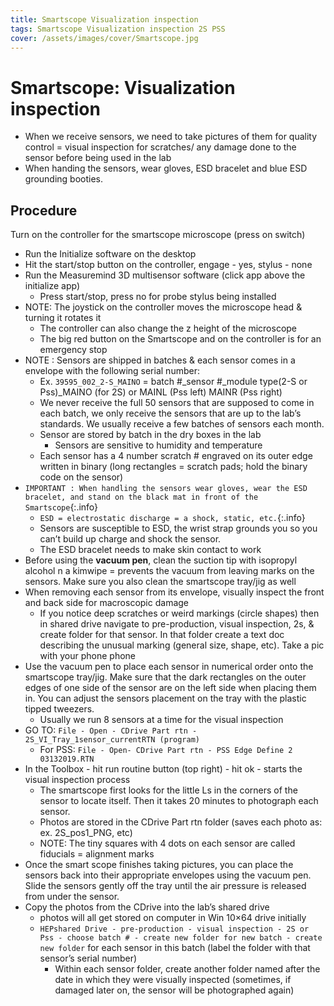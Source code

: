 ```yaml
---
title: Smartscope Visualization inspection
tags: Smartscope Visualization inspection 2S PSS
cover: /assets/images/cover/Smartscope.jpg
---
```


# Smartscope: Visualization inspection

* When we receive sensors, we need to take pictures of them for quality control = visual inspection for scratches/ any damage done to the sensor before being used in the lab
* When handing the sensors, wear gloves, ESD bracelet and blue ESD grounding booties. 

## Procedure

Turn on the controller for the smartscope microscope (press on switch)
* Run the Initialize software on the desktop
* Hit the start/stop button on the controller, engage - yes, stylus - none
* Run the Measuremind 3D multisensor software (click app above the initialize app)
    * Press start/stop, press no for probe stylus being installed 
* NOTE: The joystick on the controller moves the microscope head & turning it rotates it 
    * The controller can also change the z height of the microscope
    * The big red button on the Smartscope and on the controller is for an emergency stop
* NOTE : Sensors are shipped in batches & each sensor comes in a envelope with the following serial number:
    * Ex. `39595_002_2-S_MAINO` = batch #_sensor #_module type(2-S or Pss)_MAINO (for 2S) or MAINL (Pss left) MAINR (Pss right)
    * We never receive the full 50 sensors that are supposed to come in each batch, we only receive the sensors that are up to the lab’s standards. We usually receive a few batches of sensors each month. 
    * Sensor are stored by batch in the dry boxes in the lab
        * Sensors are sensitive to humidity and temperature 
    * Each sensor has a 4 number scratch # engraved on its outer edge written in binary (long rectangles = scratch pads; hold the binary code on the sensor)
* `IMPORTANT : When handling the sensors wear gloves, wear the ESD bracelet, and stand on the black mat in front of the Smartscope`{:.info}
    * `ESD = electrostatic discharge = a shock, static, etc.`{:.info}
    * Sensors are susceptible to ESD, the wrist strap grounds you so you can’t build up charge and shock the sensor. 
    * The ESD bracelet needs to make skin contact to work
* Before using the **vacuum pen**, clean the suction tip with isopropyl alcohol n a kimwipe = prevents the vacuum from leaving marks on the sensors. Make sure you also clean the smartscope tray/jig as well
* When removing each sensor from its envelope, visually inspect the front and back side for macroscopic damage
    * If you notice deep scratches or weird markings (circle shapes) then in shared drive navigate to pre-production, visual inspection, 2s, & create folder for that sensor. In that folder create a text doc describing the unusual marking (general size, shape, etc). Take a pic with your phone phone
* Use the vacuum pen to place each sensor in numerical order onto the smartscope tray/jig. Make sure that the dark rectangles on the outer edges of one side of the sensor are on the left side when placing them in. You can adjust the sensors placement on the tray with the plastic tipped tweezers.
    * Usually we run 8 sensors at a time for the visual inspection
* GO TO: 
    `File - Open - CDrive Part rtn - 2S_VI_Tray_1sensor_currentRTN (program)`
    * For PSS: 
    `File - Open- CDrive Part rtn - PSS Edge Define 2 03132019.RTN`
* In the Toolbox - hit run routine button (top right) - hit ok - starts the visual inspection process
    * The smartscope first looks for the little Ls in the corners of the sensor to locate itself. Then it takes 20 minutes to photograph each sensor.
    * Photos are stored in the CDrive Part rtn folder (saves each photo as: ex. 2S_pos1_PNG, etc)
    * NOTE: The tiny squares with 4 dots on each sensor are called fiducials = alignment marks
* Once the smart scope finishes taking pictures, you can place the sensors back into their appropriate envelopes using the vacuum pen. Slide the sensors gently off the tray until the air pressure is released from under the sensor. 
* Copy the photos from the CDrive into the lab’s shared drive 
    * photos will all get stored on computer in Win 10×64 drive initially
    * `HEPshared Drive - pre-production - visual inspection - 2S or Pss - choose batch # - create new folder for new batch - create new folder` for each sensor in this batch (label the folder with that sensor’s serial number)
        * Within each sensor folder, create another folder named after the date in which they were visually inspected (sometimes, if damaged later on, the sensor will be photographed again)
